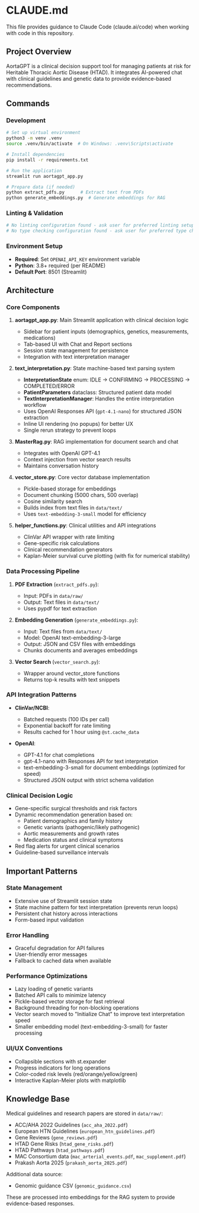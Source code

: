 # CLAUDE.md

This file provides guidance to Claude Code (claude.ai/code) when working with code in this repository.

## Project Overview

AortaGPT is a clinical decision support tool for managing patients at risk for Heritable Thoracic Aortic Disease (HTAD). It integrates AI-powered chat with clinical guidelines and genetic data to provide evidence-based recommendations.

## Commands

### Development
```bash
# Set up virtual environment
python3 -m venv .venv
source .venv/bin/activate  # On Windows: .venv\Scripts\activate

# Install dependencies
pip install -r requirements.txt

# Run the application
streamlit run aortagpt_app.py

# Prepare data (if needed)
python extract_pdfs.py      # Extract text from PDFs
python generate_embeddings.py  # Generate embeddings for RAG
```

### Linting & Validation
```bash
# No linting configuration found - ask user for preferred linting setup
# No type checking configuration found - ask user for preferred type checker
```

### Environment Setup
- **Required**: Set `OPENAI_API_KEY` environment variable
- **Python**: 3.8+ required (per README)
- **Default Port**: 8501 (Streamlit)

## Architecture

### Core Components
1. **aortagpt_app.py**: Main Streamlit application with clinical decision logic
   - Sidebar for patient inputs (demographics, genetics, measurements, medications)
   - Tab-based UI with Chat and Report sections
   - Session state management for persistence
   - Integration with text interpretation manager

2. **text_interpretation.py**: State machine-based text parsing system
   - **InterpretationState** enum: IDLE → CONFIRMING → PROCESSING → COMPLETED/ERROR
   - **PatientParameters** dataclass: Structured patient data model
   - **TextInterpretationManager**: Handles the entire interpretation workflow
   - Uses OpenAI Responses API (`gpt-4.1-nano`) for structured JSON extraction
   - Inline UI rendering (no popups) for better UX
   - Single rerun strategy to prevent loops

3. **MasterRag.py**: RAG implementation for document search and chat
   - Integrates with OpenAI GPT-4.1
   - Context injection from vector search results
   - Maintains conversation history

4. **vector_store.py**: Core vector database implementation
   - Pickle-based storage for embeddings
   - Document chunking (5000 chars, 500 overlap)
   - Cosine similarity search
   - Builds index from text files in `data/text/`
   - Uses `text-embedding-3-small` model for efficiency

5. **helper_functions.py**: Clinical utilities and API integrations
   - ClinVar API wrapper with rate limiting
   - Gene-specific risk calculations
   - Clinical recommendation generators
   - Kaplan-Meier survival curve plotting (with fix for numerical stability)

### Data Processing Pipeline
1. **PDF Extraction** (`extract_pdfs.py`):
   - Input: PDFs in `data/raw/`
   - Output: Text files in `data/text/`
   - Uses pypdf for text extraction

2. **Embedding Generation** (`generate_embeddings.py`):
   - Input: Text files from `data/text/`
   - Model: OpenAI text-embedding-3-large
   - Output: JSON and CSV files with embeddings
   - Chunks documents and averages embeddings

3. **Vector Search** (`vector_search.py`):
   - Wrapper around vector_store functions
   - Returns top-k results with text snippets

### API Integration Patterns
- **ClinVar/NCBI**: 
  - Batched requests (100 IDs per call)
  - Exponential backoff for rate limiting
  - Results cached for 1 hour using `@st.cache_data`
  
- **OpenAI**:
  - GPT-4.1 for chat completions
  - gpt-4.1-nano with Responses API for text interpretation
  - text-embedding-3-small for document embeddings (optimized for speed)
  - Structured JSON output with strict schema validation

### Clinical Decision Logic
- Gene-specific surgical thresholds and risk factors
- Dynamic recommendation generation based on:
  - Patient demographics and family history
  - Genetic variants (pathogenic/likely pathogenic)
  - Aortic measurements and growth rates
  - Medication status and clinical symptoms
- Red flag alerts for urgent clinical scenarios
- Guideline-based surveillance intervals

## Important Patterns

### State Management
- Extensive use of Streamlit session state
- State machine pattern for text interpretation (prevents rerun loops)
- Persistent chat history across interactions
- Form-based input validation

### Error Handling
- Graceful degradation for API failures
- User-friendly error messages
- Fallback to cached data when available

### Performance Optimizations
- Lazy loading of genetic variants
- Batched API calls to minimize latency
- Pickle-based vector storage for fast retrieval
- Background threading for non-blocking operations
- Vector search moved to "Initialize Chat" to improve text interpretation speed
- Smaller embedding model (text-embedding-3-small) for faster processing

### UI/UX Conventions
- Collapsible sections with st.expander
- Progress indicators for long operations
- Color-coded risk levels (red/orange/yellow/green)
- Interactive Kaplan-Meier plots with matplotlib

## Knowledge Base

Medical guidelines and research papers are stored in `data/raw/`:
- ACC/AHA 2022 Guidelines (`acc_aha_2022.pdf`)
- European HTN Guidelines (`european_htn_guidelines.pdf`)
- Gene Reviews (`gene_reviews.pdf`)
- HTAD Gene Risks (`htad_gene_risks.pdf`)
- HTAD Pathways (`htad_pathways.pdf`)
- MAC Consortium data (`mac_arterial_events.pdf`, `mac_supplement.pdf`)
- Prakash Aorta 2025 (`prakash_aorta_2025.pdf`)

Additional data source:
- Genomic guidance CSV (`genomic_guidance.csv`)

These are processed into embeddings for the RAG system to provide evidence-based responses.